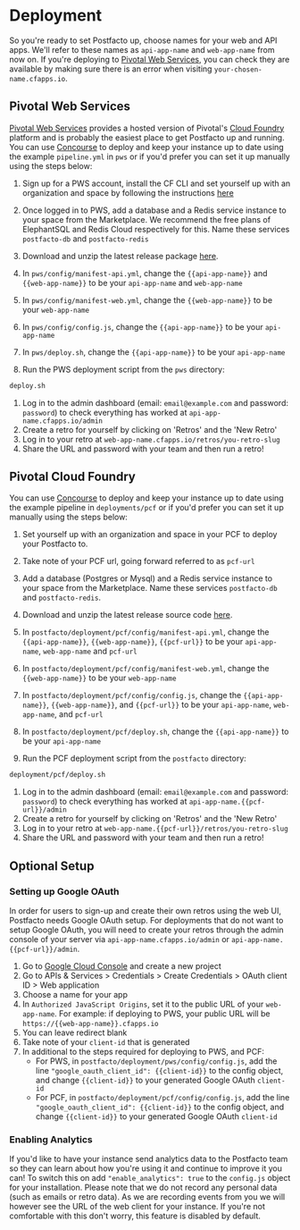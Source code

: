 # Deployment

So you're ready to set Postfacto up, choose names for your web and API apps. We'll refer to these names as `api-app-name` and `web-app-name` from now on.
If you're deploying to [Pivotal Web Services](#pivotal-web-services), you can check they are available by making sure there is an error when visiting `your-chosen-name.cfapps.io`.

## Pivotal Web Services

[Pivotal Web Services](https://run.pivotal.io) provides a hosted version of Pivotal's [Cloud Foundry](https://pivotal.io/platform) platform and is probably the easiest place to get Postfacto up and running. You can use [Concourse](https://concourse.ci) to deploy and keep your instance up to date using the example `pipeline.yml` in `pws` or if you'd prefer you can set it up manually using the steps below:

1. Sign up for a PWS account, install the CF CLI and set yourself up with an organization and space by following the instructions [here](https://docs.run.pivotal.io/starting/)
1. Once logged in to PWS, add a database and a Redis service instance to your space from the Marketplace. We recommend the free plans of ElephantSQL and Redis Cloud respectively for this. Name these services `postfacto-db` and `postfacto-redis`
1. Download and unzip the latest release package [here](https://github.com/pivotal/postfacto/releases).
1. In `pws/config/manifest-api.yml`, change the `{{api-app-name}}` and `{{web-app-name}}` to be your `api-app-name` and `web-app-name`
1. In `pws/config/manifest-web.yml`, change the `{{web-app-name}}` to be your `web-app-name`
1. In `pws/config/config.js`, change the `{{api-app-name}}` to be your `api-app-name`
1. In `pws/deploy.sh`, change the `{{api-app-name}}` to be your `api-app-name`

1. Run the PWS deployment script from the `pws` directory:

  ```bash
  deploy.sh
  ```

1. Log in to the admin dashboard (email: `email@example.com` and password: `password`) to check everything has worked at `api-app-name.cfapps.io/admin`
1. Create a retro for yourself by clicking on 'Retros' and the 'New Retro'
1. Log in to your retro at `web-app-name.cfapps.io/retros/you-retro-slug`
1. Share the URL and password with your team and then run a retro!

## Pivotal Cloud Foundry

You can use [Concourse](https://concourse.ci) to deploy and keep your instance up to date using the example pipeline in `deployments/pcf` or if you'd prefer you can set it up manually using the steps below:

1. Set yourself up with an organization and space in your PCF to deploy your Postfacto to.
1. Take note of your PCF url, going forward referred to as `pcf-url`
1. Add a database (Postgres or Mysql) and a Redis service instance to your space from the Marketplace. Name these services `postfacto-db` and `postfacto-redis`.
1. Download and unzip the latest release source code [here](https://github.com/pivotal/postfacto/releases).
1. In `postfacto/deployment/pcf/config/manifest-api.yml`, change the `{{api-app-name}}`, `{{web-app-name}}`, `{{pcf-url}}` to be your `api-app-name`, `web-app-name` and `pcf-url`
1. In `postfacto/deployment/pcf/config/manifest-web.yml`, change the `{{web-app-name}}` to be your `web-app-name`
1. In `postfacto/deployment/pcf/config/config.js`, change the `{{api-app-name}}`, `{{web-app-name}}`, and `{{pcf-url}}` to be your `api-app-name`, `web-app-name`, and `pcf-url`
1. In `postfacto/deployment/pcf/deploy.sh`, change the `{{api-app-name}}` to be your `api-app-name`

1. Run the PCF deployment script from the `postfacto` directory:

  ```bash
  deployment/pcf/deploy.sh
  ```

1. Log in to the admin dashboard (email: `email@example.com` and password: `password`) to check everything has worked at `api-app-name.{{pcf-url}}/admin`
1. Create a retro for yourself by clicking on 'Retros' and the 'New Retro'
1. Log in to your retro at `web-app-name.{{pcf-url}}/retros/you-retro-slug`
1. Share the URL and password with your team and then run a retro!

## Optional Setup

### Setting up Google OAuth

In order for users to sign-up and create their own retros using the web UI, Postfacto needs Google OAuth setup.
For deployments that do not want to setup Google OAuth, you will need to create your retros through the admin console of your server via
`api-app-name.cfapps.io/admin` or `api-app-name.{{pcf-url}}/admin`.

1. Go to [Google Cloud Console](https://console.cloud.google.com) and
   create a new project
1. Go to APIs & Services > Credentials > Create Credentials > OAuth client ID > Web application
1. Choose a name for your app
1. In `Authorized JavaScript Origins`, set it to the public URL of your `web-app-name`.  For example: if deploying to PWS, your public URL will be `https://{{web-app-name}}.cfapps.io`
1. You can leave redirect blank
1. Take note of your `client-id` that is generated
1. In additional to the steps required for deploying to PWS, and PCF:
   - For PWS, in `postfacto/deployment/pws/config/config.js`, add the
     line `"google_oauth_client_id": {{client-id}}` to the config object, and change
`{{client-id}}` to your generated Google OAuth `client-id`
   - For PCF, in `postfacto/deployment/pcf/config/config.js`, add the
     line `"google_oauth_client_id": {{client-id}}` to the config object, and change
`{{client-id}}` to your generated Google OAuth `client-id`

### Enabling Analytics

If you'd like to have your instance send analytics data to the Postfacto team so they can learn about how you're using it and continue to improve it you can! To switch this on add `"enable_analytics": true` to the `config.js` object for your installation. Please note that we do not record any personal data (such as emails or retro data). As we are recording events from you we will however see the URL of the web client for your instance. If you're not comfortable with this don't worry, this feature is disabled by default.
